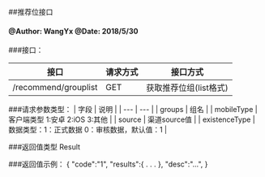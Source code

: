 ##推荐位接口
    
#### @Author: WangYx @Date: 2018/5/30 

###接口： 

| 接口 | 请求方式 | 接口方式 |
| ---  | --- | --- |
| /recommend/grouplist | GET | 获取推荐位组(list格式) |

###请求参数类型：
| 字段 | 说明 |
| ---  | --- |
| groups | 组名 |
| mobileType | 客户端类型 1:安卓 2:iOS 3:其他 |
| source | 渠道source值 |
| existenceType | 数据类型：1：正式数据 0：审核数据，默认值：1 |

###返回值类型
    Result
    
###返回值示例：
    {
        "code":"1",
        "results":{
            .
            .
            .
        },
        "desc":"...",
    }